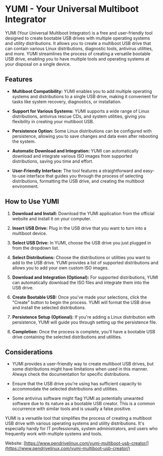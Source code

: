 # YUMI - Your Universal Multiboot Integrator

YUMI (Your Universal Multiboot Integrator) is a free and user-friendly tool designed to create bootable USB drives with multiple operating systems and utility distributions. It allows you to create a multiboot USB drive that can contain various Linux distributions, diagnostic tools, antivirus utilities, and more. YUMI streamlines the process of creating a versatile bootable USB drive, enabling you to have multiple tools and operating systems at your disposal on a single device.

## Features

- **Multiboot Compatibility:** YUMI enables you to add multiple operating systems and distributions to a single USB drive, making it convenient for tasks like system recovery, diagnostics, or installation.
    
- **Support for Various Systems:** YUMI supports a wide range of Linux distributions, antivirus rescue CDs, and system utilities, giving you flexibility in creating your multiboot USB.
    
- **Persistence Option:** Some Linux distributions can be configured with persistence, allowing you to save changes and data even after rebooting the system.
    
- **Automatic Download and Integration:** YUMI can automatically download and integrate various ISO images from supported distributions, saving you time and effort.
    
- **User-Friendly Interface:** The tool features a straightforward and easy-to-use interface that guides you through the process of selecting distributions, formatting the USB drive, and creating the multiboot environment.
    

## How to Use YUMI

1. **Download and Install:** Download the YUMI application from the official website and install it on your computer.
    
2. **Insert USB Drive:** Plug in the USB drive that you want to turn into a multiboot device.
    
3. **Select USB Drive:** In YUMI, choose the USB drive you just plugged in from the dropdown list.
    
4. **Select Distributions:** Choose the distributions or utilities you want to add to the USB drive. YUMI provides a list of supported distributions and allows you to add your own custom ISO images.
    
5. **Download and Integration (Optional):** For supported distributions, YUMI can automatically download the ISO files and integrate them into the USB drive.
    
6. **Create Bootable USB:** Once you've made your selections, click the "Create" button to begin the process. YUMI will format the USB drive and install the selected distributions.
    
7. **Persistence Setup (Optional):** If you're adding a Linux distribution with persistence, YUMI will guide you through setting up the persistence file.
    
8. **Completion:** Once the process is complete, you'll have a bootable USB drive containing the selected distributions and utilities.
    

## Considerations

- YUMI provides a user-friendly way to create multiboot USB drives, but some distributions might have limitations when used in this manner. Always check the documentation for specific distributions.
    
- Ensure that the USB drive you're using has sufficient capacity to accommodate the selected distributions and utilities.
    
- Some antivirus software might flag YUMI as potentially unwanted software due to its nature as a bootable USB creator. This is a common occurrence with similar tools and is usually a false positive.
    

YUMI is a versatile tool that simplifies the process of creating a multiboot USB drive with various operating systems and utility distributions. It's especially handy for IT professionals, system administrators, and users who frequently work with multiple systems and tools.

Website: [https://www.pendrivelinux.com/yumi-multiboot-usb-creator/](https://www.pendrivelinux.com/yumi-multiboot-usb-creator/)